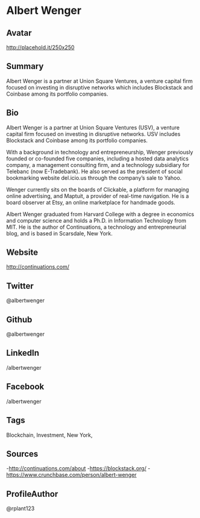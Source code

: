 # Albert Wenger

## Avatar
http://placehold.it/250x250

## Summary
Albert Wenger is a partner at Union Square Ventures, a venture capital firm focused on investing in disruptive networks which includes Blockstack and Coinbase among its portfolio companies.

## Bio
Albert Wenger is a partner at Union Square Ventures (USV), a venture capital firm focused on investing in disruptive networks. USV includes Blockstack and Coinbase among its portfolio companies. 

With a background in technology and entrepreneurship, Wenger previously founded or co-founded five companies, including a hosted data analytics company, a management consulting firm, and a technology subsidiary for Telebanc (now E-Tradebank). He also served as the president of social bookmarking website del.icio.us through the company’s sale to Yahoo. 

Wenger currently sits on the boards of Clickable, a platform for managing online advertising, and Maptuit, a provider of real-time navigation. He is a board observer at Etsy, an online marketplace for handmade goods.

Albert Wenger graduated from Harvard College with a degree in economics and computer science and holds a Ph.D. in Information Technology from MIT. He is the author of Continuations, a technology and entrepreneurial blog, and is based in Scarsdale, New York.

## Website
http://continuations.com/

## Twitter
@albertwenger

## Github
@albertwenger

## LinkedIn
/albertwenger

## Facebook
/albertwenger

## Tags
Blockchain, Investment, New York,

## Sources
-http://continuations.com/about
-https://blockstack.org/
-https://www.crunchbase.com/person/albert-wenger

## ProfileAuthor
@rplant123
